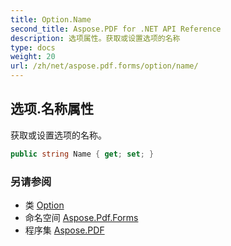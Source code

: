 ```yaml
---
title: Option.Name
second_title: Aspose.PDF for .NET API Reference
description: 选项属性。获取或设置选项的名称
type: docs
weight: 20
url: /zh/net/aspose.pdf.forms/option/name/
---
```

## 选项.名称属性

获取或设置选项的名称。

```csharp
public string Name { get; set; }
```

### 另请参阅

* 类 [Option](../)
* 命名空间 [Aspose.Pdf.Forms](../../../aspose.pdf.forms/)
* 程序集 [Aspose.PDF](../../../)
